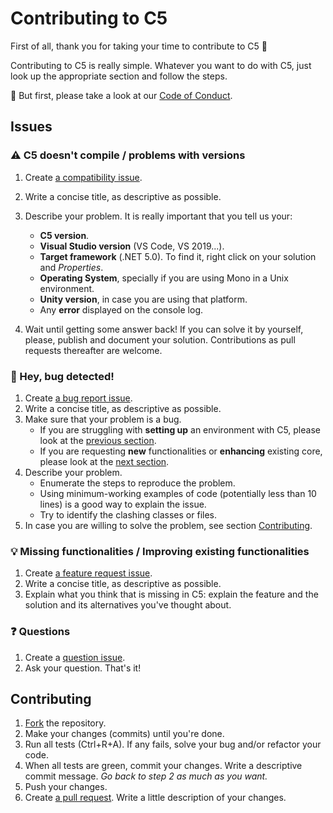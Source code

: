 # Contributing to C5

First of all, thank you for taking your time to contribute to C5 :tada:

Contributing to C5 is really simple. Whatever you want to do with C5, just look up the appropriate section and follow the steps.

:busts_in_silhouette: But first, please take a look at our [Code of Conduct](CODE-OF-CONDUCT.md).

## Issues

### :warning: C5 doesn't compile / problems with versions

1. Create [a compatibility issue](https://github.com/sestoft/C5/issues/new?labels=compatibility&template=compatibility_issue.md).
1. Write a concise title, as descriptive as possible.
1. Describe your problem. It is really important that you tell us your:

    - **C5 version**.
    - **Visual Studio version** (VS Code, VS 2019...).
    - **Target framework** (.NET 5.0). To find it, right click on your solution and _Properties_.
    - **Operating System**, specially if you are using Mono in a Unix environment.
    - **Unity version**, in case you are using that platform.
    - Any **error** displayed on the console log.

1. Wait until getting some answer back! If you can solve it by yourself, please, publish and document your solution. Contributions as pull requests thereafter are welcome.

### :bug: Hey, bug detected!

1. Create [a bug report issue](https://github.com/sestoft/C5/issues/new?labels=bug&template=bug_report.md).
1. Write a concise title, as descriptive as possible.
1. Make sure that your problem is a bug.
    - If you are struggling with **setting up** an environment with C5, please look at the [previous section](#warning-c5-doesnt-compile--problems-with-versions).
    - If you are requesting **new** functionalities or **enhancing** existing core, please look at the [next section](#bulb-missing-functionalities--improving-existing-functionalities).
1. Describe your problem.
    - Enumerate the steps to reproduce the problem.
    - Using minimum-working examples of code (potentially less than 10 lines) is a good way to explain the issue.
    - Try to identify the clashing classes or files.
1. In case you are willing to solve the problem, see section [Contributing](#contributing).

### :bulb: Missing functionalities / Improving existing functionalities

1. Create [a feature request issue](https://github.com/sestoft/C5/issues/new?labels=enhancement&template=feature_request.md).
1. Write a concise title, as descriptive as possible.
1. Explain what you think that is missing in C5: explain the feature and the solution and its alternatives you've thought about.

### :question: Questions

1. Create a [question issue](https://github.com/sestoft/C5/issues/new?labels=question&template=question.md).
1. Ask your question. That's it!

## Contributing

1. [Fork](https://guides.github.com/activities/forking/) the repository.
1. Make your changes (commits) until you're done.
1. Run all tests (Ctrl+R+A). If any fails, solve your bug and/or refactor your code.
1. When all tests are green, commit your changes. Write a descriptive commit message. _Go back to step 2 as much as you want._
1. Push your changes.
1. Create [a pull request](https://help.github.com/en/articles/creating-a-pull-request). Write a little description of your changes.
